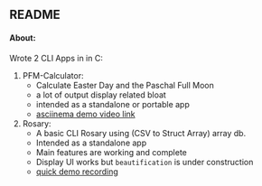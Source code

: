 ## README

#### About:

Wrote 2 CLI Apps in in C:

1. PFM-Calculator:
	* Calculate Easter Day and the Paschal Full Moon
	* a lot of output display related bloat
	* intended as a standalone or portable app
	* [asciinema demo video link](https://asciinema.org/a/232779)
2. Rosary:
	* A basic CLI Rosary using (CSV to Struct Array) array db.
	* Intended as a standalone app
	* Main features are working and complete
	* Display UI works but ```beautification``` is under construction
	* [quick demo recording](https://asciinema.org/a/262232)
